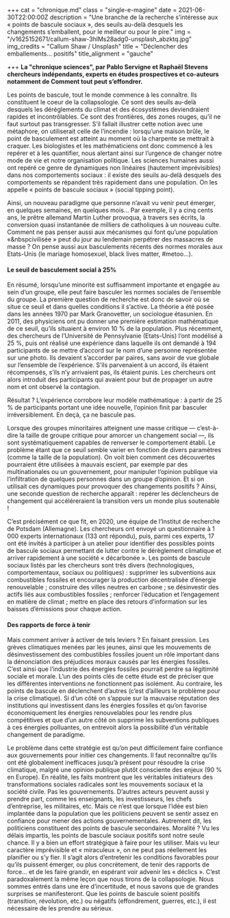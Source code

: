 +++
cat = "chronique.md"
class = "single-e-magine"
date = 2021-06-30T22:00:00Z
description = "Une branche de la recherche s’intéresse aux « points de bascule sociaux », des seuils au-delà desquels les changements s’emballent, pour le meilleur ou pour le pire."
img = "/v1625152671/callum-shaw-3hlMs28adg0-unsplash_abzktq.jpg"
img_credits = "Callum Shaw / Unsplash"
title = "Déclencher des emballements… positifs"
title_alignment = "gauche"

+++
**La "chronique sciences", par Pablo Servigne et Raphaël Stevens chercheurs indépendants, experts en études prospectives et co-auteurs notamment de Comment tout peut s’effondrer.**

Les points de bascule, tout le monde commence à les connaître. Ils constituent le coeur de la collapsologie. Ce sont des seuils au-delà desquels les dérèglements du climat et des écosystèmes deviendraient rapides et incontrôlables. Ce sont des frontières, des zones rouges, qu’il ne faut surtout pas transgresser. S’il fallait illustrer cette notion avec une métaphore, on utiliserait celle de l’incendie : lorsqu’une maison brûle, le point de basculement est atteint au moment où la charpente se mettrait à craquer. Les biologistes et les mathématiciens ont donc commencé à les repérer et à les quantifier, nous alertant ainsi sur l’urgence de changer notre mode de vie et notre organisation politique. Les sciences humaines aussi ont repéré ce genre de dynamiques non linéaires (hautement imprévisibles) dans nos comportements sociaux : il existe des seuils au-delà desquels des comportements se répandent très rapidement dans une population. On les appelle « points de bascule sociaux » (social tipping point).

Ainsi, un nouveau paradigme que personne n’avait vu venir peut émerger, en quelques semaines, en quelques mois… Par exemple, il y a cinq cents ans, le prêtre allemand Martin Luther provoqua, à travers ses écrits, la conversion quasi instantanée de milliers de catholiques à un nouveau culte. Comment ne pas penser aussi aux mécanismes qui font qu’une population «&nbspcivilisée » peut du jour au lendemain perpétrer des massacres de masse ? On pense aussi aux basculements récents des normes morales aux Etats-Unis (le mariage homosexuel, black lives matter, #metoo...).

#### Le seuil de basculement social à 25%

En résumé, lorsqu’une minorité est suffisamment importante et engagée au sein d’un groupe, elle peut faire basculer les normes sociales de l’ensemble du groupe. La première question de recherche est donc de savoir où se situe ce seuil et dans quelles conditions il s’active. La théorie a été posée dans les années 1970 par Mark Granovetter, un sociologue étasunien. En 2011, des physiciens ont pu donner une première estimation mathématique de ce seuil, qu’ils situaient à environ 10 % de la population. Plus récemment, des chercheurs de l’Université de Pennsylvanie (Etats-Unis) l’ont modélisé à 25 %, puis ont réalisé une expérience dans laquelle ils ont demandé à 194 participants de se mettre d’accord sur le nom d’une personne représentée sur une photo. Ils devaient s’accorder par paires, sans avoir de vue globale sur l’ensemble de l’expérience. S’ils parvenaient à un accord, ils étaient récompensés, s’ils n’y arrivaient pas, ils étaient punis. Les chercheurs ont alors introduit des participants qui avaient pour but de propager un autre nom et ont observé la contagion.

Résultat ? L’expérience corrobore leur modèle mathématique : à partir de 25 % de participants portant une idée nouvelle, l’opinion finit par basculer irréversiblement. En deçà, ça ne bascule pas.

Lorsque des groupes minoritaires atteignent une masse critique — c’est-à-dire la taille de groupe critique pour amorcer un changement social —, ils sont systématiquement capables de renverser le comportement établi. Le problème étant que ce seuil semble varier en fonction de divers paramètres (comme la taille de la population). On voit bien comment ces découvertes pourraient être utilisées à mauvais escient, par exemple par des multinationales ou un gouvernement, pour manipuler l’opinion publique via l’infiltration de quelques personnes dans un groupe d’opinion. Et si on utilisait ces dynamiques pour provoquer des changements positifs ? Ainsi, une seconde question de recherche apparaît : repérer les déclencheurs de changement qui accéléreraient la transition vers un monde plus soutenable !

C’est précisément ce que fit, en 2020, une équipe de l’Institut de recherche de Potsdam (Allemagne). Les chercheurs ont envoyé un questionnaire à 1 000 experts internationaux (133 ont répondu), puis, parmi ces experts, 17 ont été invités à participer à un atelier pour identifier des possibles points de bascule sociaux permettant de lutter contre le dérèglement climatique et arriver rapidement à une société « décarbonée ». Les points de bascule sociaux listés par les chercheurs sont très divers (technologiques, comportementaux, sociaux ou politiques) : supprimer les subventions aux combustibles fossiles et encourager la production décentralisée d’énergie renouvelable ; construire des villes neutres en carbone ; se désinvestir des actifs liés aux combustibles fossiles ; renforcer l’éducation et l’engagement en matière de climat ; mettre en place des retours d’information sur les baisses d’émissions pour chaque action.

#### Des rapports de force à tenir

Mais comment arriver à activer de tels leviers ? En faisant pression. Les grèves climatiques menées par les jeunes, ainsi que les mouvements de désinvestissement des combustibles fossiles jouent un rôle important dans la dénonciation des préjudices moraux causés par les énergies fossiles. C’est ainsi que l’industrie des énergies fossiles pourrait perdre sa légitimité sociale et morale. L’un des points clés de cette étude est de préciser que les différentes interventions ne fonctionnent pas isolément. Au contraire, les points de bascule en déclenchent d’autres (c’est d’ailleurs le problème pour la crise climatique). Si d’un côté on s’appuie sur la mauvaise réputation des institutions qui investissent dans les énergies fossiles et qu’on favorise économiquement les énergies renouvelables pour les rendre plus compétitives et que d’un autre côté on supprime les subventions publiques à ces énergies polluantes, on entrevoit alors la possibilité d’un véritable changement de paradigme.

Le problème dans cette stratégie est qu’on peut difficilement faire confiance aux gouvernements pour initier ces changements. Il faut reconnaître qu’ils ont été globalement inefficaces jusqu’à présent pour résoudre la crise climatique, malgré une opinion publique plutôt consciente des enjeux (90 % en Europe). En réalité, les faits montrent que les véritables initiateurs des transformations sociales radicales sont les mouvements sociaux et la société civile. Pas les gouvernements. D’autres acteurs peuvent aussi y prendre part, comme les enseignants, les investisseurs, les chefs d’entreprise, les militaires, etc. Mais ce n’est que lorsque l’idée est bien implantée dans la population que les politiciens peuvent se sentir assez en confiance pour mener des actions gouvernementales. Autrement dit, les politiciens constituent des points de bascule secondaires. Moralité ? Vu les délais impartis, les points de bascule sociaux positifs sont notre seule chance. Il y a bien un effort stratégique à faire pour les utiliser. Mais vu leur caractère imprévisible et « miraculeux », on ne peut pas réellement les planifier ou s’y fier. Il s’agit alors d’entretenir les conditions favorables pour qu’ils puissent émerger, ou plus concrètement, de tenir des rapports de force… et de les faire grandir, en espérant voir advenir les « déclics ». C’est paradoxalement la même leçon que nous tirons de la collapsologie. Nous sommes entrés dans une ère d’incertitude, et nous savons que de grandes surprises se manifesteront. Que les points de bascule soient positifs (transition, révolution, etc.) ou négatifs (effondrement, guerres, etc.), il est nécessaire de les prendre au sérieux.